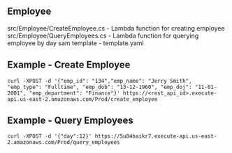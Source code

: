 Employee
--------

src/Employee/CreateEmployee.cs - Lambda function for creating employee
src/Employee/QueryEmployees.cs - Lambda function for querying employee by day 
sam template - template.yaml

Example - Create Employee
-------------------------
`curl -XPOST -d '{"emp_id": "134","emp_name": "Jerry Smith", "emp_type": "Fulltime", "emp_dob": "13-12-1960", "emp_doj": "11-01-2001", "emp_department": "Finance"}' https://<rest_api_id>.execute-api.us-east-2.amazonaws.com/Prod/create_employee`


Example - Query Employees
-------------------------
`curl -XPOST -d '{"day":12}' https://5u84baikr7.execute-api.us-east-2.amazonaws.com/Prod/query_employees`